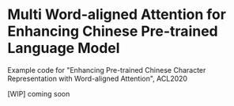 # Multi Word-aligned Attention for Enhancing Chinese Pre-trained Language Model

Example code for "Enhancing Pre-trained Chinese Character Representation with Word-aligned Attention", ACL2020

[WIP] coming soon
